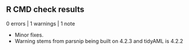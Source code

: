 ## R CMD check results

0 errors | 1 warnings | 1 note

* Minor fixes.
* Warning stems from parsnip being built on 4.2.3 and tidyAML is 4.2.2
